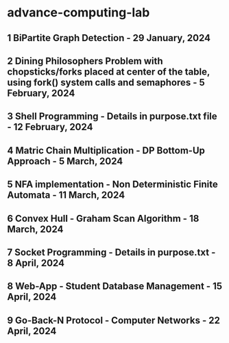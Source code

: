 # advance-computing-lab

## 1 BiPartite Graph Detection - 29 January, 2024
## 2 Dining Philosophers Problem with chopsticks/forks placed at center of the table, using fork() system calls and semaphores - 5 February, 2024
## 3 Shell Programming - Details in purpose.txt file - 12 February, 2024
## 4 Matric Chain Multiplication - DP Bottom-Up Approach - 5 March, 2024
## 5 NFA implementation - Non Deterministic Finite Automata - 11 March, 2024
## 6 Convex Hull - Graham Scan Algorithm - 18 March, 2024
## 7 Socket Programming - Details in purpose.txt - 8 April, 2024
## 8 Web-App - Student Database Management - 15 April, 2024
## 9 Go-Back-N Protocol - Computer Networks - 22 April, 2024
